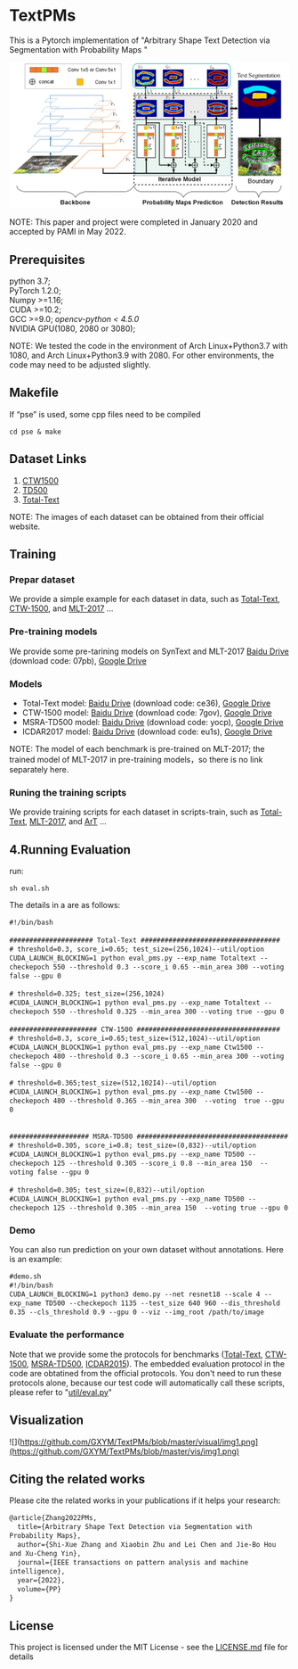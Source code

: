 # TextPMs
This is a Pytorch implementation of "Arbitrary Shape Text Detection via Segmentation with Probability Maps "  

![](https://github.com/GXYM/TextPMs/blob/master/vis/framework.png)

NOTE: This paper and project were completed in January 2020 and accepted by PAMI in May 2022. 

## Prerequisites  
  python 3.7;  
  PyTorch 1.2.0;   
  Numpy >=1.16;   
  CUDA >=10.2;  
  GCC >=9.0;
  *opencv-python < 4.5.0*     
  NVIDIA GPU(1080, 2080 or 3080);  

  NOTE: We tested the code in the environment of Arch Linux+Python3.7 with 1080, and  Arch Linux+Python3.9 with 2080. For other environments, the code may need to be adjusted slightly.


## Makefile

If “pse” is used, some cpp files need to be compiled

```
cd pse & make
```


## Dataset Links  
1. [CTW1500](https://drive.google.com/file/d/1A2s3FonXq4dHhD64A2NCWc8NQWMH2NFR/view?usp=sharing)   
2. [TD500](https://drive.google.com/file/d/1ByluLnyd8-Ltjo9AC-1m7omZnI-FA1u0/view?usp=sharing)  
3. [Total-Text](https://drive.google.com/file/d/17_7T_-2Bu3KSSg2OkXeCxj97TBsjvueC/view?usp=sharing) 

NOTE: The images of each dataset can be obtained from their official website.


## Training 
### Prepar dataset
We provide a simple example for each dataset in data, such as [Total-Text](https://github.com/GXYM/TextPMs/tree/master/data/total-text-mat), [CTW-1500](https://github.com/GXYM/TextPMs/tree/master/data/ctw1500), and [MLT-2017](https://github.com/GXYM/TextPMs/tree/master/data/MLT2017) ...


### Pre-training models
We provide some pre-tarining models on SynText and MLT-2017 [Baidu Drive](https://pan.baidu.com/s/1qHer8pXKUuXGRzwPrkH-dw) (download code: 07pb), [Google Drive](https://drive.google.com/file/d/1yuEO5fWKZJ9Sc0SA-qyDYZLHRKBlIe8a/view?usp=sharing)


### Models
 *  Total-Text model: [Baidu Drive](https://pan.baidu.com/s/1z5u8jEoKX2OxDvfRbO-ijw) (download code: ce36), [Google Drive](https://drive.google.com/file/d/12DQcfXf8mtAnBfRR3Trw2D1DfyV72Fmt/view?usp=sharing)
 *  CTW-1500 model: [Baidu Drive](https://pan.baidu.com/s/1o2Lwn5v6D4fhj_GiPEZ4yw) (download code: 7gov), [Google Drive](https://drive.google.com/file/d/1zT8EXrGpWIjegBZK8c4zM_x6MsmiA1q5/view?usp=sharing)
 *  MSRA-TD500 model: [Baidu Drive](https://pan.baidu.com/s/1pBNWnPG4YicGj8kiHuTFDg) (download code: yocp), [Google Drive](https://drive.google.com/file/d/1xOdCQDj2hXTKcpFR0LdmbpFutTKEF-cb/view?usp=sharing)
 *  ICDAR2017 model: [Baidu Drive](https://pan.baidu.com/s/1wOnoxRxt-bE0w9bvzQCnOw) (download code: eu1s), [Google Drive](https://drive.google.com/file/d/1JKVqjZAZs4mckhH7KiC7sNDqUw8Ib1Km/view?usp=sharing)
 
 NOTE: The model of each benchmark is pre-trained on MLT-2017; the trained model of MLT-2017 in pre-training models，so there is no link separately here.

 ### Runing the training scripts
We provide training scripts for each dataset in scripts-train, such as [Total-Text](https://github.com/GXYM/TextPMs/blob/master/scripts-train/train_Totaltxt.sh), [MLT-2017](https://github.com/GXYM/TextPMs/blob/master/scripts-train/train_MLT2017.sh), and [ArT](https://github.com/GXYM/TextBPN-Plus-Plus/tree/main/scripts-train) ...


## 4.Running Evaluation
run:  
```
sh eval.sh
```
The details in a are as follows:  
```
#!/bin/bash

##################### Total-Text ###################################
# threshold=0.3, score_i=0.65; test_size=(256,1024)--util/option
CUDA_LAUNCH_BLOCKING=1 python eval_pms.py --exp_name Totaltext --checkepoch 550 --threshold 0.3 --score_i 0.65 --min_area 300 --voting false --gpu 0

# threshold=0.325; test_size=(256,1024)
#CUDA_LAUNCH_BLOCKING=1 python eval_pms.py --exp_name Totaltext --checkepoch 550 --threshold 0.325 --min_area 300 --voting true --gpu 0

###################### CTW-1500 ####################################
# threshold=0.3, score_i=0.65;test_size=(512,1024)--util/option
#CUDA_LAUNCH_BLOCKING=1 python eval_pms.py --exp_name Ctw1500 --checkepoch 480 --threshold 0.3 --score_i 0.65 --min_area 300 --voting false --gpu 0

# threshold=0.365;test_size=(512,102I4)--util/option
#CUDA_LAUNCH_BLOCKING=1 python eval_pms.py --exp_name Ctw1500 --checkepoch 480 --threshold 0.365 --min_area 300  --voting  true --gpu 0


#################### MSRA-TD500 ######################################
# threshold=0.305, score_i=0.8; test_size=(0,832)--util/option
#CUDA_LAUNCH_BLOCKING=1 python eval_pms.py --exp_name TD500 --checkepoch 125 --threshold 0.305 --score_i 0.8 --min_area 150  --voting false --gpu 0

# threshold=0.305; test_size=(0,832)--util/option
#CUDA_LAUNCH_BLOCKING=1 python eval_pms.py --exp_name TD500 --checkepoch 125 --threshold 0.305 --min_area 150  --voting true --gpu 0

```  

### Demo
You can also run prediction on your own dataset without annotations. Here is an example:

``` 
#demo.sh
#!/bin/bash
CUDA_LAUNCH_BLOCKING=1 python3 demo.py --net resnet18 --scale 4 --exp_name TD500 --checkepoch 1135 --test_size 640 960 --dis_threshold 0.35 --cls_threshold 0.9 --gpu 0 --viz --img_root /path/to/image 
```


### Evaluate the performance

Note that we provide some the protocols for benchmarks ([Total-Text](https://github.com/GXYM/TextBPN-Plus-Plus/tree/main/dataset/total_text), [CTW-1500](https://github.com/GXYM/TextBPN-Plus-Plus/tree/main/dataset/ctw1500), [MSRA-TD500](https://github.com/GXYM/TextBPN-Plus-Plus/tree/main/dataset/TD500), [ICDAR2015](https://github.com/GXYM/TextBPN-Plus-Plus/tree/main/dataset/icdar15)). The embedded evaluation protocol in the code are obtatined from the official protocols. You don't need to run these protocols alone, because our test code will automatically call these scripts, please refer to "[util/eval.py](https://github.com/GXYM/TextBPN-Plus-Plus/blob/main/util/eval.py)"




## Visualization
![](https://github.com/GXYM/TextPMs/blob/master/visual/img1.png](https://github.com/GXYM/TextPMs/blob/master/vis/img1.png)


## Citing the related works

Please cite the related works in your publications if it helps your research:

``` 
@article{Zhang2022PMs,
  title={Arbitrary Shape Text Detection via Segmentation with Probability Maps},
  author={Shi-Xue Zhang and Xiaobin Zhu and Lei Chen and Jie-Bo Hou and Xu-Cheng Yin},
  journal={IEEE transactions on pattern analysis and machine intelligence},
  year={2022},
  volume={PP}
}
  ``` 

## License  
This project is licensed under the MIT License - see the [LICENSE.md](https://github.com/GXYM/TextPMs/blob/master/LICENSE.md) file for details


